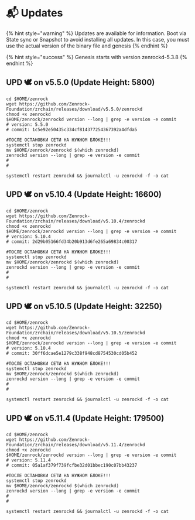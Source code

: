 # 📬 Updates

{% hint style="warning" %}
Updates are available for information. Boot via State sync or Snapshot to avoid installing all updates. In this case, you must use the actual version of the binary file and genesis
{% endhint %}

{% hint style="success" %}
Genesis starts with version zenrockd-5.3.8
{% endhint %}

## UPD 🕊 on v5.5.0 (Update Height: 5800)

```shell
cd $HOME/zenrock
wget https://github.com/Zenrock-Foundation/zrchain/releases/download/v5.5.0/zenrockd
chmod +x zenrockd
$HOME/zenrock/zenrockd version --long | grep -e version -e commit
# version: 5.5.0
# commit: 1c5e92e50435c334cf814377254367392a4dfda5

#ПОСЛЕ ОСТАНОВКИ СЕТИ НА НУЖНОМ БЛОКЕ!!!
systemctl stop zenrockd
mv $HOME/zenrock/zenrockd $(which zenrockd)
zenrockd version --long | grep -e version -e commit
#
#

systemctl restart zenrockd && journalctl -u zenrockd -f -o cat
```

## UPD 🕊 on v5.10.4 (Update Height: 16600)

```shell
cd $HOME/zenrock
wget https://github.com/Zenrock-Foundation/zrchain/releases/download/v5.10.4/zenrockd
chmod +x zenrockd
$HOME/zenrock/zenrockd version --long | grep -e version -e commit
# version: 5.10.4
# commit: 2d29b05166fd34b20b913d6fe265a69834c00317

#ПОСЛЕ ОСТАНОВКИ СЕТИ НА НУЖНОМ БЛОКЕ!!!
systemctl stop zenrockd
mv $HOME/zenrock/zenrockd $(which zenrockd)
zenrockd version --long | grep -e version -e commit
#
#

systemctl restart zenrockd && journalctl -u zenrockd -f -o cat
```

## UPD 🕊 on v5.10.5 (Update Height: 32250)

```shell
cd $HOME/zenrock
wget https://github.com/Zenrock-Foundation/zrchain/releases/download/v5.10.5/zenrockd
chmod +x zenrockd
$HOME/zenrock/zenrockd version --long | grep -e version -e commit
# version: 5.10.4
# commit: 30ff6dcae5e1279c338f948cd8754530cd05b452

#ПОСЛЕ ОСТАНОВКИ СЕТИ НА НУЖНОМ БЛОКЕ!!!
systemctl stop zenrockd
mv $HOME/zenrock/zenrockd $(which zenrockd)
zenrockd version --long | grep -e version -e commit
#
#

systemctl restart zenrockd && journalctl -u zenrockd -f -o cat
```

## UPD 🕊 on v5.11.4 (Update Height: 179500)

```shell
cd $HOME/zenrock
wget https://github.com/Zenrock-Foundation/zrchain/releases/download/v5.11.4/zenrockd
chmod +x zenrockd
$HOME/zenrock/zenrockd version --long | grep -e version -e commit
# version: 5.11.4
# commit: 05a1af379f739fcfbe32d01bbec190c07bb43237

#ПОСЛЕ ОСТАНОВКИ СЕТИ НА НУЖНОМ БЛОКЕ!!!
systemctl stop zenrockd
mv $HOME/zenrock/zenrockd $(which zenrockd)
zenrockd version --long | grep -e version -e commit
#
#

systemctl restart zenrockd && journalctl -u zenrockd -f -o cat
```
